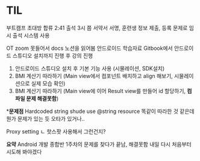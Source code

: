 # TIL

부트캠프 초대방 합류 2:41 출석 3시 쯤
서약서 서명, 훈련생 정보 제출, 등록 문제로 임시 출석 시스템 사용

OT zoom 못들어서 docs 노션을 읽어봄
안드로이드 학습자료 Gitbook에서 안드로이드 스튜디오 설치까지 진행 후 강의 진행

1. 안드로이드 스튜디오 설치 후 기본 기능 사용 (시물레이션, SDK설치)
2. BMI 계산기 따라하기 (Main view에서 컴포넌트 배치하고 align 해보기, 시물레이션으로 실제 모습 확인)
3. BMI 계산기 따라하기 (Main view에 이어 Result view를 만들어 id 할당하기, **컴파일 문제 해결못함**)

***문제점**
Hardcoded string shude use @string resource
똑같이 따라한 것 같은데 뭔가 문제가 있는 듯
오타가 있거나..

Proxy setting
ㄴ 핫스팟 사용해서 그런건지?

**요약**
Android 개발 종합반 1주차의 문제를 찾다가 끝남, 해결못함
내일 다시 처음부터 시도해 봐야겠다

